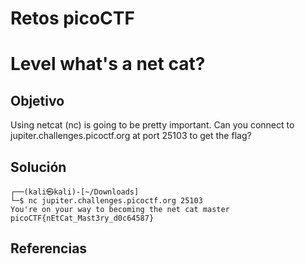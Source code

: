 # Retos picoCTF

# Level what's a net cat?

## Objetivo
Using netcat (nc) is going to be pretty important. Can you connect to jupiter.challenges.picoctf.org at port 25103 to get the flag?

## Solución
```
┌──(kali㉿kali)-[~/Downloads]
└─$ nc jupiter.challenges.picoctf.org 25103 
You're on your way to becoming the net cat master
picoCTF{nEtCat_Mast3ry_d0c64587}
```
## Referencias



